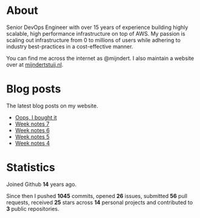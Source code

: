 # About

Senior DevOps Engineer with over 15 years of experience building highly scalable, high performance infrastructure on top of AWS. My passion is scaling out infrastructure from 0 to millions of users while adhering to industry best-practices in a cost-effective manner.

You can find me across the internet as @mijndert. I also maintain a website over at [mijndertstuij.nl](https://mijndertstuij.nl/).

# Blog posts

The latest blog posts on my website.

<!-- BLOGPOSTS:START -->
- [Oops, I bought it](https://mijndertstuij.nl/posts/oops-i-bought-it/)
- [Week notes 7](https://mijndertstuij.nl/posts/week-notes-7/)
- [Week notes 6](https://mijndertstuij.nl/posts/week-notes-6/)
- [Week notes 5](https://mijndertstuij.nl/posts/week-notes-5/)
- [Week notes 4](https://mijndertstuij.nl/posts/week-notes-4/)
<!-- BLOGPOSTS:END -->

# Statistics

Joined Github **14** years ago.

Since then I pushed **1045** commits, opened **26** issues, submitted **56** pull requests, received **25** stars across **14** personal projects and contributed to **3** public repositories.
